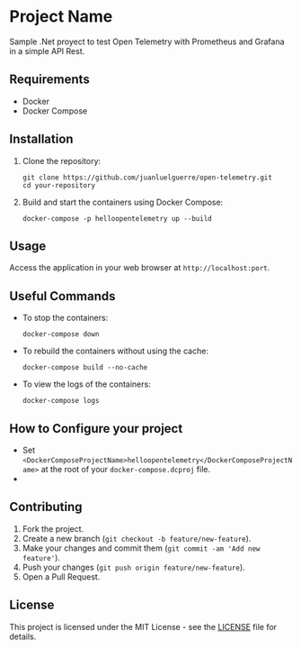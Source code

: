# Project Name

Sample .Net proyect to test Open Telemetry with Prometheus and Grafana in a simple API Rest.

## Requirements

- Docker
- Docker Compose

## Installation

1. Clone the repository:

   ```
   git clone https://github.com/juanluelguerre/open-telemetry.git
   cd your-repository
   ```

2. Build and start the containers using Docker Compose:
   ```
   docker-compose -p helloopentelemetry up --build
   ```

## Usage

Access the application in your web browser at `http://localhost:port`.

## Useful Commands

- To stop the containers:

  ```
  docker-compose down
  ```

- To rebuild the containers without using the cache:

  ```
  docker-compose build --no-cache
  ```

- To view the logs of the containers:
  ```
  docker-compose logs
  ```

## How to Configure your project

- Set `<DockerComposeProjectName>helloopentelemetry</DockerComposeProjectName>` at the root of your `docker-compose.dcproj` file.
-

## Contributing

1. Fork the project.
2. Create a new branch (`git checkout -b feature/new-feature`).
3. Make your changes and commit them (`git commit -am 'Add new feature'`).
4. Push your changes (`git push origin feature/new-feature`).
5. Open a Pull Request.

## License

This project is licensed under the MIT License - see the [LICENSE](LICENSE) file for details.
